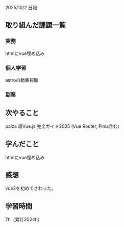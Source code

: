 
2025/10/2 日報
## 取り組んだ課題一覧


### 実務
htmlにvue埋め込み


### 個人学習
astroの動画視聴


### 副業



## 次やること
paiza
超Vue.js 完全ガイド2025 (Vue Router, Pinia含む)


## 学んだこと
htmlにvue埋め込み


## 感想
vue2を初めてさわった。


## 学習時間
7h（累計2024h）
